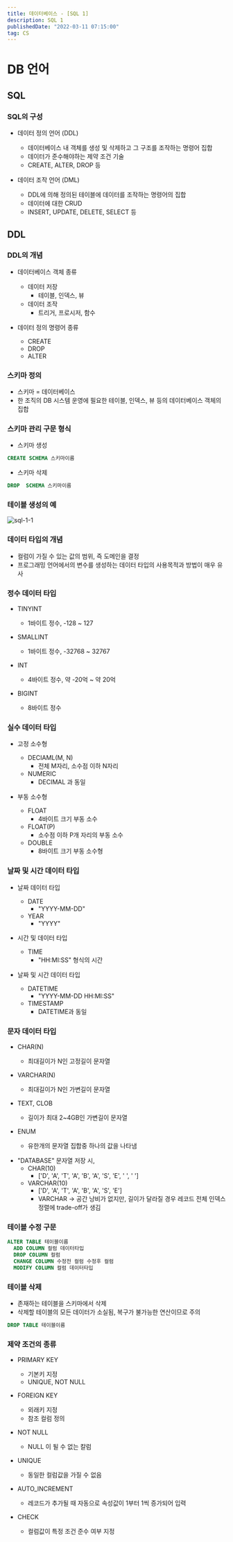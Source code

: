 ```yaml
---
title: 데이터베이스 - [SQL 1]
description: SQL 1
publishedDate: "2022-03-11 07:15:00"
tag: CS
---
```


# DB 언어

## SQL

### SQL의 구성

- 데이터 정의 언어 (DDL)

  - 데이터베이스 내 객체를 생성 및 삭제하고 그 구조를 조작하는 명령어 집합
  - 데이터가 준수해야하는 제약 조건 기술
  - CREATE, ALTER, DROP 등

- 데이터 조작 언어 (DML)
  - DDL에 의해 정의된 테이블에 데이터를 조작하는 명령어의 집합
  - 데이터에 대한 CRUD
  - INSERT, UPDATE, DELETE, SELECT 등

## DDL

### DDL의 개념

- 데이터베이스 객체 종류

  - 데이터 저장
    - 테이블, 인덱스, 뷰
  - 데이터 조작
    - 트리거, 프로시저, 함수

- 데이터 정의 명령어 종류
  - CREATE
  - DROP
  - ALTER

### 스키마 정의

- 스키마 = 데이터베이스
- 한 조직의 DB 시스템 운영에 필요한 테이블, 인덱스, 뷰 등의 데이터베이스 객체의 집합

### 스키마 관리 구문 형식

- 스키마 생성

```sql
CREATE SCHEMA 스키마이름
```

- 스키마 삭제

```sql
DROP  SCHEMA 스키마이름
```

### 테이블 생성의 예

![sql-1-1](/images/posts/db-sql-1/db-sql-1-1.png)

### 데이터 타입의 개념

- 컬럼이 가질 수 있는 값의 범위, 즉 도메인을 결정
- 프로그래밍 언어에서의 변수를 생성하는 데이터 타입의 사용목적과 방법이 매우 유사

### 정수 데이터 타입

- TINYINT

  - 1바이트 정수, -128 ~ 127

- SMALLINT

  - 1바이트 정수, -32768 ~ 32767

- INT

  - 4바이트 정수, 약 -20억 ~ 약 20억

- BIGINT
  - 8바이트 정수

### 실수 데이터 타입

- 고정 소수형

  - DECIAML(M, N)
    - 전체 M자리, 소수점 이하 N자리
  - NUMERIC
    - DECIMAL 과 동일

- 부동 소수형
  - FLOAT
    - 4바이트 크기 부동 소수
  - FLOAT(P)
    - 소수점 이하 P개 자리의 부동 소수
  - DOUBLE
    - 8바이트 크기 부동 소수형

### 날짜 및 시간 데이터 타입

- 날짜 데이터 타입

  - DATE
    - "YYYY-MM-DD"
  - YEAR
    - "YYYY"

- 시간 및 데이터 타입

  - TIME
    - "HH:MI:SS" 형식의 시간

- 날짜 및 시간 데이터 타입
  - DATETIME
    - "YYYY-MM-DD HH:MI:SS"
  - TIMESTAMP
    - DATETIME과 동일

### 문자 데이터 타입

- CHAR(N)

  - 최대길이가 N인 고정길이 문자열

- VARCHAR(N)
  - 최대길이가 N인 가변길이 문자열

* TEXT, CLOB

  - 길이가 최대 2~4GB인 가변길이 문자열

* ENUM
  - 유한개의 문자열 집합중 하나의 값을 나타냄

- "DATABASE" 문자열 저장 시,
  - CHAR(10)
    - ['D', 'A', 'T', 'A', 'B', 'A', 'S', 'E', ' ', ' ']
  - VARCHAR(10)
    - ['D', 'A', 'T', 'A', 'B', 'A', 'S', 'E']
    - VARCHAR -> 공간 낭비가 없지만, 길이가 달라질 경우 레코드 전체 인덱스 정렬에 trade-off가 생김

### 테이블 수정 구문

```sql
ALTER TABLE 테이블이름
  ADD COLUMN 컬럼 데이터타입
  DROP COLUMN 컬럼
  CHANGE COLUMN 수정전 컬럼 수정후 컬럼
  MODIFY COLUMN 컬럼 데이터타입
```

### 테이블 삭제

- 존재하는 테이블을 스키마에서 삭제
- 삭제할 테이블의 모든 데이터가 소실됨, 복구가 불가능한 연산이므로 주의

```sql
DROP TABLE 테이블이름
```

### 제약 조건의 종류

- PRIMARY KEY

  - 기본키 지정
  - UNIQUE, NOT NULL

- FOREIGN KEY

  - 외래키 지정
  - 참조 컬럼 정의

- NOT NULL

  - NULL 이 될 수 없는 칼럼

- UNIQUE

  - 동일한 컬럼값을 가질 수 없음

- AUTO_INCREMENT

  - 레코드가 추가될 때 자동으로 속성값이 1부터 1씩 증가되어 입력

- CHECK
  - 컬럼값이 특정 조건 준수 여부 지정
